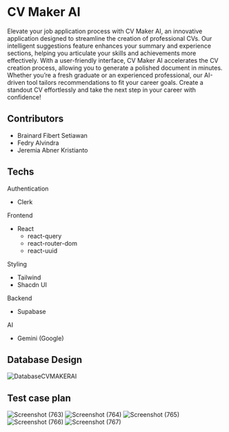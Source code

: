 # CV Maker AI
Elevate your job application process with CV Maker AI, an innovative application designed to streamline the creation of professional CVs. Our intelligent suggestions feature enhances your summary and experience sections, helping you articulate your skills and achievements more effectively. With a user-friendly interface, CV Maker AI accelerates the CV creation process, allowing you to generate a polished document in minutes. Whether you’re a fresh graduate or an experienced professional, our AI-driven tool tailors recommendations to fit your career goals. Create a standout CV effortlessly and take the next step in your career with confidence!

## Contributors
- Brainard Fibert Setiawan
- Fedry Alvindra
- Jeremia Abner Kristianto

## Techs
Authentication
- Clerk

Frontend
- React
  - react-query
  - react-router-dom
  - react-uuid

Styling
- Tailwind
- Shacdn UI

Backend
- Supabase

AI
- Gemini (Google)

## Database Design
![DatabaseCVMAKERAI](https://github.com/user-attachments/assets/6d2ce3b5-cf4e-4689-8be2-3daea161f3fe)

## Test case plan
![Screenshot (763)](https://github.com/user-attachments/assets/7e74fd66-ece4-4563-b80d-f6ecd9d65401)
![Screenshot (764)](https://github.com/user-attachments/assets/72f50dec-2d3a-45bf-9c39-691addfdc4d5)
![Screenshot (765)](https://github.com/user-attachments/assets/a8ebbc87-f7c0-4a73-922b-c5fedf6de012)
![Screenshot (766)](https://github.com/user-attachments/assets/14660dce-f1ba-4433-a7bf-aca35964d6b6)
![Screenshot (767)](https://github.com/user-attachments/assets/5c94c4eb-d3d4-4bce-938f-a399f001352c)
